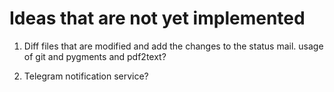 # Ideas that are not yet implemented

1. Diff files that are modified and add the changes to the status mail.
	usage of git and pygments and pdf2text?

2. Telegram notification service?
